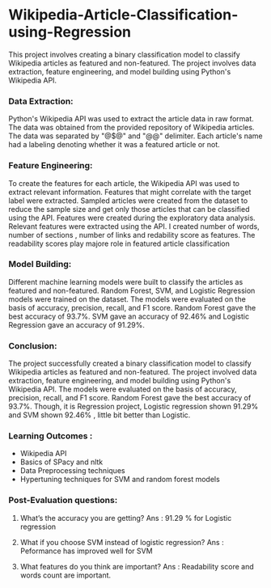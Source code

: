 # Wikipedia-Article-Classification-using-Regression

This project involves creating a binary classification model to classify Wikipedia articles as featured and non-featured. 
The project involves data extraction, feature engineering, and model building using Python's Wikipedia API.

### Data Extraction:
Python's Wikipedia API was used to extract the article data in raw format. The data was obtained from the provided repository of Wikipedia articles. The data was separated by "@$@" and "@@" delimiter. Each article's name had a labeling denoting whether it was a featured article or not.

### Feature Engineering:
To create the features for each article, the Wikipedia API was used to extract relevant information. Features that might correlate with the target label were extracted. Sampled articles were created from the dataset to reduce the sample size and get only those articles that can be classified using the API. Features were created during the exploratory data analysis. Relevant features were extracted using the API. I created number of words, number of sections , number of links and redability score as features. The readability scores play majore role in featured article classification

### Model Building:
Different machine learning models were built to classify the articles as featured and non-featured. Random Forest, SVM, and Logistic Regression models were trained on the dataset. The models were evaluated on the basis of accuracy, precision, recall, and F1 score. Random Forest gave the best accuracy of 93.7%. SVM gave an accuracy of 92.46% and Logistic Regression gave an accuracy of 91.29%.

### Conclusion:
The project successfully created a binary classification model to classify Wikipedia articles as featured and non-featured. The project involved data extraction, feature engineering, and model building using Python's Wikipedia API. The models were evaluated on the basis of accuracy, precision, recall, and F1 score. Random Forest gave the best accuracy of 93.7%.
Though, it is Regression project, Logistic regression shown 91.29% and SVM shown 92.46% , little bit better than Logistic.

### Learning Outcomes :
 * Wikipedia API
 * Basics of SPacy and nltk
 * Data Preprocessing techniques
 * Hypertuning techniques for SVM and random forest models

### Post-Evaluation questions:
1. What’s the accuracy you are getting?
Ans : 91.29 % for Logistic regression

2. What if you choose SVM instead of logistic regression?
Ans : Peformance has improved well for SVM

3. What features do you think are important?
Ans : Readability score and words count are important.
